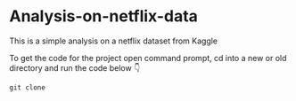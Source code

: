 # Analysis-on-netflix-data
This is a simple analysis on a netflix dataset from Kaggle

To get the code for the project open command prompt, cd into a new or old directory and run the code below 👇
```
git clone
